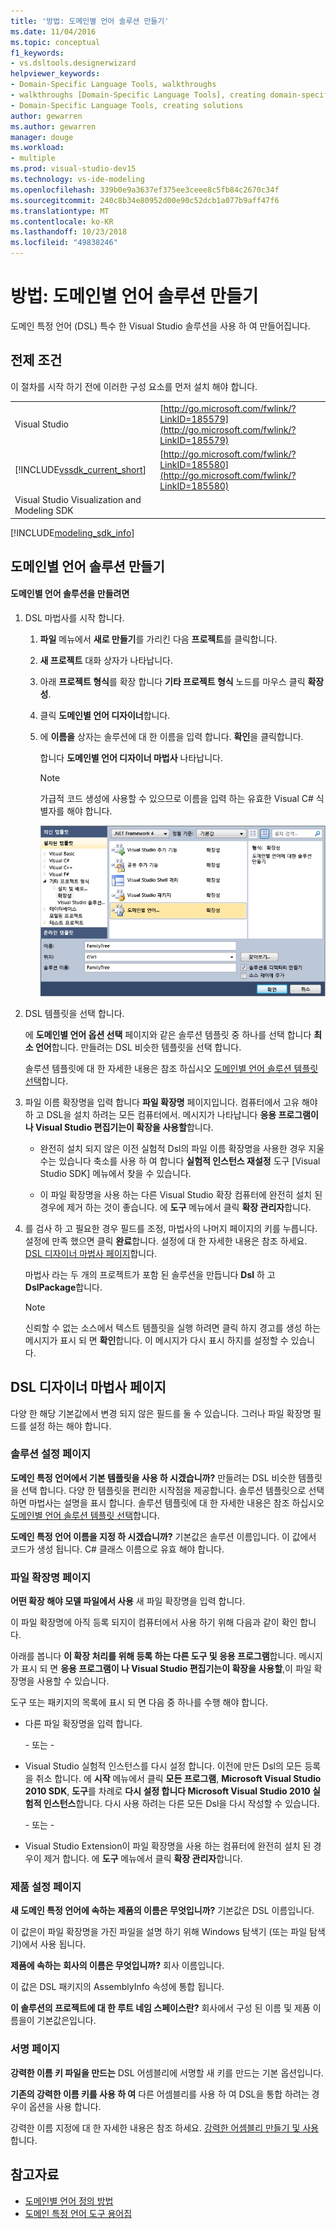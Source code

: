 ```yaml
---
title: '방법: 도메인별 언어 솔루션 만들기'
ms.date: 11/04/2016
ms.topic: conceptual
f1_keywords:
- vs.dsltools.designerwizard
helpviewer_keywords:
- Domain-Specific Language Tools, walkthroughs
- walkthroughs [Domain-Specific Language Tools], creating domain-specific language
- Domain-Specific Language Tools, creating solutions
author: gewarren
ms.author: gewarren
manager: douge
ms.workload:
- multiple
ms.prod: visual-studio-dev15
ms.technology: vs-ide-modeling
ms.openlocfilehash: 339b0e9a3637ef375ee3ceee8c5fb84c2670c34f
ms.sourcegitcommit: 240c8b34e80952d00e90c52dcb1a077b9aff47f6
ms.translationtype: MT
ms.contentlocale: ko-KR
ms.lasthandoff: 10/23/2018
ms.locfileid: "49838246"
---
```

# <a name="how-to-create-a-domain-specific-language-solution"></a>방법: 도메인별 언어 솔루션 만들기
도메인 특정 언어 (DSL) 특수 한 Visual Studio 솔루션을 사용 하 여 만들어집니다.

## <a name="prerequisites"></a>전제 조건
 이 절차를 시작 하기 전에 이러한 구성 요소를 먼저 설치 해야 합니다.


| | |
|-|-|
| Visual Studio | [http://go.microsoft.com/fwlink/?LinkID=185579](http://go.microsoft.com/fwlink/?LinkID=185579) |
| [!INCLUDE[vssdk_current_short](../modeling/includes/vssdk_current_short_md.md)] | [http://go.microsoft.com/fwlink/?LinkID=185580](http://go.microsoft.com/fwlink/?LinkID=185580) |
| Visual Studio Visualization and Modeling SDK | |

[!INCLUDE[modeling_sdk_info](includes/modeling_sdk_info.md)]


## <a name="creating-a-domain-specific-language-solution"></a>도메인별 언어 솔루션 만들기

#### <a name="to-create-a-domain-specific-language-solution"></a>도메인별 언어 솔루션을 만들려면

1. DSL 마법사를 시작 합니다.

   1. **파일** 메뉴에서 **새로 만들기**를 가리킨 다음 **프로젝트**를 클릭합니다.

   2. **새 프로젝트** 대화 상자가 나타납니다.

   3. 아래 **프로젝트 형식**를 확장 합니다 **기타 프로젝트 형식** 노드를 마우스 클릭 **확장성**.

   4. 클릭 **도메인별 언어 디자이너**합니다.

   5. 에 **이름을** 상자는 솔루션에 대 한 이름을 입력 합니다. **확인**을 클릭합니다.

       합니다 **도메인별 언어 디자이너 마법사** 나타납니다.

      > [!NOTE]
      >  가급적 코드 생성에 사용할 수 있으므로 이름을 입력 하는 유효한 Visual C# 식별자를 해야 합니다.

      ![DSL 만들기 대화 상자](../modeling/media/create_dsldialog.png)

2. DSL 템플릿을 선택 합니다.

    에 **도메인별 언어 옵션 선택** 페이지와 같은 솔루션 템플릿 중 하나를 선택 합니다 **최소 언어**합니다. 만들려는 DSL 비슷한 템플릿을 선택 합니다.

    솔루션 템플릿에 대 한 자세한 내용은 참조 하십시오 [도메인별 언어 솔루션 템플릿 선택](../modeling/choosing-a-domain-specific-language-solution-template.md)합니다.

3. 파일 이름 확장명을 입력 합니다 **파일 확장명** 페이지입니다. 컴퓨터에서 고유 해야 하 고 DSL을 설치 하려는 모든 컴퓨터에서. 메시지가 나타납니다 **응용 프로그램이 나 Visual Studio 편집기는이 확장을 사용할**합니다.

   -   완전히 설치 되지 않은 이전 실험적 Dsl의 파일 이름 확장명을 사용한 경우 지울 수는 있습니다 축소를 사용 하 여 합니다 **실험적 인스턴스 재설정** 도구 [Visual Studio SDK] 메뉴에서 찾을 수 있습니다.

   -   이 파일 확장명을 사용 하는 다른 Visual Studio 확장 컴퓨터에 완전히 설치 된 경우에 제거 하는 것이 좋습니다. 에 **도구** 메뉴에서 클릭 **확장 관리자**합니다.

4. 를 검사 하 고 필요한 경우 필드를 조정, 마법사의 나머지 페이지의 키를 누릅니다. 설정에 만족 했으면 클릭 **완료**합니다. 설정에 대 한 자세한 내용은 참조 하세요. [DSL 디자이너 마법사 페이지](#settings)합니다.

    마법사 라는 두 개의 프로젝트가 포함 된 솔루션을 만듭니다 **Dsl** 하 고 **DslPackage**합니다.

   > [!NOTE]
   >  신뢰할 수 없는 소스에서 텍스트 템플릿을 실행 하려면 클릭 하지 경고를 생성 하는 메시지가 표시 되 면 **확인**합니다. 이 메시지가 다시 표시 하지를 설정할 수 있습니다.

## <a name="settings"></a> DSL 디자이너 마법사 페이지
 다양 한 해당 기본값에서 변경 되지 않은 필드를 둘 수 있습니다. 그러나 파일 확장명 필드를 설정 하는 해야 합니다.

### <a name="solution-settings-page"></a>솔루션 설정 페이지
 **도메인 특정 언어에서 기본 템플릿을 사용 하 시겠습니까?**
만들려는 DSL 비슷한 템플릿을 선택 합니다. 다양 한 템플릿을 편리한 시작점을 제공합니다. 솔루션 템플릿으로 선택 하면 마법사는 설명을 표시 합니다. 솔루션 템플릿에 대 한 자세한 내용은 참조 하십시오 [도메인별 언어 솔루션 템플릿 선택](../modeling/choosing-a-domain-specific-language-solution-template.md)합니다.

 **도메인 특정 언어 이름을 지정 하 시겠습니까?**
기본값은 솔루션 이름입니다. 이 값에서 코드가 생성 됩니다. C# 클래스 이름으로 유효 해야 합니다.

### <a name="file-extension-page"></a>파일 확장명 페이지
 **어떤 확장 해야 모델 파일에서 사용**
새 파일 확장명을 입력 합니다.

 이 파일 확장명에 아직 등록 되지이 컴퓨터에서 사용 하기 위해 다음과 같이 확인 합니다.

 아래를 봅니다 **이 확장 처리를 위해 등록 하는 다른 도구 및 응용 프로그램**합니다. 메시지가 표시 되 면 **응용 프로그램이 나 Visual Studio 편집기는이 확장을 사용할**,이 파일 확장명을 사용할 수 있습니다.

 도구 또는 패키지의 목록에 표시 되 면 다음 중 하나를 수행 해야 합니다.

-   다른 파일 확장명을 입력 합니다.

     \- 또는 -

-   Visual Studio 실험적 인스턴스를 다시 설정 합니다. 이전에 만든 Dsl의 모든 등록을 취소 합니다. 에 **시작** 메뉴에서 클릭 **모든 프로그램**, **Microsoft Visual Studio 2010 SDK**, **도구**를 차례로 **다시 설정 합니다 Microsoft Visual Studio 2010 실험적 인스턴스**합니다. 다시 사용 하려는 다른 모든 Dsl을 다시 작성할 수 있습니다.

     \- 또는 -

-   Visual Studio Extension이 파일 확장명을 사용 하는 컴퓨터에 완전히 설치 된 경우이 제거 합니다. 에 **도구** 메뉴에서 클릭 **확장 관리자**합니다.

### <a name="product-settings-page"></a>제품 설정 페이지
 **새 도메인 특정 언어에 속하는 제품의 이름은 무엇입니까?**
기본값은 DSL 이름입니다.

 이 값은이 파일 확장명을 가진 파일을 설명 하기 위해 Windows 탐색기 (또는 파일 탐색기)에서 사용 됩니다.

 **제품에 속하는 회사의 이름은 무엇입니까?**
회사 이름입니다.

 이 값은 DSL 패키지의 AssemblyInfo 속성에 통합 됩니다.

 **이 솔루션의 프로젝트에 대 한 루트 네임 스페이스란?**
회사에서 구성 된 이름 및 제품 이름을이 기본값은입니다.

### <a name="signing-page"></a>서명 페이지
 **강력한 이름 키 파일을 만드는** DSL 어셈블리에 서명할 새 키를 만드는 기본 옵션입니다.

 **기존의 강력한 이름 키를 사용 하 여** 다른 어셈블리를 사용 하 여 DSL을 통합 하려는 경우이 옵션을 사용 합니다.

 강력한 이름 지정에 대 한 자세한 내용은 참조 하세요. [강력한 어셈블리 만들기 및 사용](http://go.microsoft.com/fwlink/?LinkId=186073)합니다.

## <a name="see-also"></a>참고자료

- [도메인별 언어 정의 방법](../modeling/how-to-define-a-domain-specific-language.md)
- [도메인 특정 언어 도구 용어집](http://msdn.microsoft.com/ca5e84cb-a315-465c-be24-76aa3df276aa)
